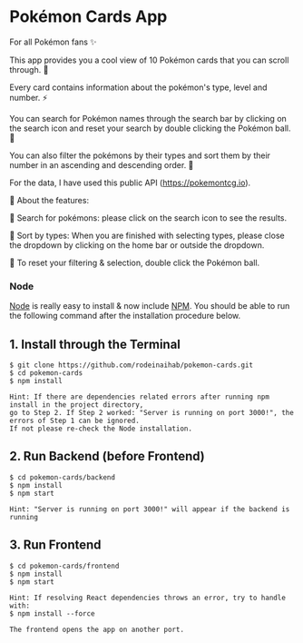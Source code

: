 # Pokémon Cards App

For all Pokémon fans ✨

This app provides you a cool view of 10 Pokémon cards that you can scroll through. 🍄

Every card contains information about the pokémon's type, level and number. ⚡️

You can search for Pokémon names through the search bar by clicking on the search icon and reset your search by double clicking the Pokémon ball. 🔮

You can also filter the pokémons by their types and sort them by their number in an ascending and descending order. 🚀

For the data, I have used this public API (https://pokemontcg.io).

🧩 About the features: 

🧩 Search for pokémons: please click on the search icon to see the results.

🧩 Sort by types: When you are finished with selecting types, please close the dropdown by clicking on the home bar or outside the dropdown.

🧩 To reset your filtering & selection, double click the Pokémon ball.


### Node

[Node](http://nodejs.org/) is really easy to install & now include [NPM](https://npmjs.org/).
You should be able to run the following command after the installation procedure
below.


## 1. Install through the Terminal

    $ git clone https://github.com/rodeinaihab/pokemon-cards.git
    $ cd pokemon-cards
    $ npm install
    
    Hint: If there are dependencies related errors after running npm install in the project directory,
    go to Step 2. If Step 2 worked: "Server is running on port 3000!", the errors of Step 1 can be ignored. 
    If not please re-check the Node installation. 

## 2. Run Backend (before Frontend)

    $ cd pokemon-cards/backend
    $ npm install
    $ npm start
    
    Hint: "Server is running on port 3000!" will appear if the backend is running

## 3. Run Frontend

    $ cd pokemon-cards/frontend
    $ npm install
    $ npm start
    
    Hint: If resolving React dependencies throws an error, try to handle with: 
    $ npm install --force
    
    The frontend opens the app on another port. 
